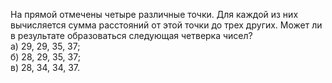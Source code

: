 На прямой отмечены четыре различные точки. Для каждой из них вычисляется сумма расстояний от этой точки до трех других. Может ли в результате образоваться следующая четверка чисел?
 <br/>
а) 29, 29, 35, 37;
<br/>
б) 28, 29, 35, 37;
<br/>
в) 28, 34, 34, 37.